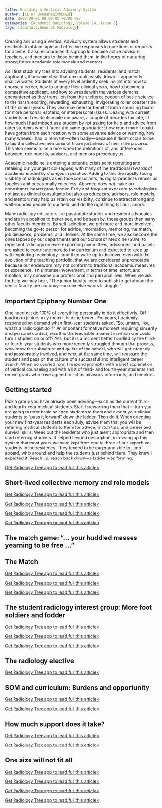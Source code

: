 ```yaml
---
title: Building a Vertical Advisory System
author: [CL_AT_DonnaMagidMDMEd]
date: 2007-08-01 00:00:00 +0700 +07
categories: [Academic Radiology, Volume 14, Issue 8]
tags: [Journals,General Radiology]
---
```

Creating and using a Vertical Advisory system allows students and residents to obtain rapid and effective responses to questions or requests for advice. It also encourages this group to become active advisors, teachers, and mentors to those behind them, in the hopes of nurturing strong future academic role models and mentors.

As I first stuck my toes into advising students, residents, and match applicants, it became clear that one could easily drown in apparently shallow water. Students at every level ardently seek insight into how to choose a career, how to arrange their clinical years, how to become a competitive applicant, and how to wrestle with the various demons encountered as they transition from the sheltered cocoon of basic science to the harsh, exciting, rewarding, exhausting, invigorating roller coaster ride of the clinical years. They also may need or benefit from a sounding board for more personal, esoteric, or interpersonal issues. Dealing with current students and residents made me aware, a couple of decades too late, of how much I had missed as a student by not asking for help and advice from older students when I faced the same quandaries; how much more I could have gotten from each rotation with some advance advice or warning, how many wheels I had to reinvent—often badly—because it didn’t occur to me to tap the collective memories of those just ahead of me in the process. This also seems to be a time when the definitions of, and differences between, role models, advisors, and mentors preoccupy us.

Academic medicine is entering a potential crisis point recruiting and retaining our youngest colleagues, with many of the traditional rewards of academia eroded by changes in practice. Adding to this the rapidly fading visibility of radiologists as en face consultants, as digital practices render us faceless and occasionally voiceless. Absence does _not_ make our consultants’ hearts grow fonder. Early and frequent exposure to radiologists not just as clinical consultants but also as educators, advisors, role models, and mentors may help us retain our visibility, continue to attract strong and well-rounded people to our field, and do the right thing for our juniors.

Many radiology educators are passionate student and resident advocates and are in a position to better see, and be seen by, these groups than many other faculty members. By self-selection, we get more and more involved, becoming the go-to person for advice, information, mentoring, the match, job decisions, problems, and lifelines. At the same time, we also become the ones tapped by our departments and our School of Medicine (SOM) to represent radiology on ever-expanding committees, advisories, and panels are asked to contribute more to the curriculum and expected to keep up with exploding technology—and then wake up to discover, even with the evolution of the teaching portfolio, that we are considered unpromotable because our endeavors may not conform to traditional academic measures of excellence. This intense involvement, in terms of time, effort, and emotion, may consume our professional and personal lives. When we ask for help we may hear, “The junior faculty need to publish to get ahead; the senior faculty are too busy—no one else wants it. Juggle.”

## Important Epiphany Number One

One need not do 100% of everything personally to do it effectively. Off-loading to juniors may mean it is done _better_ . For years, I patiently responded on demand when first-year students asked, ”So, ummm, like, what’s a radiologist _do_ ?” An important formative moment requiring sincerity and personal contact, was this the teachable moment in which one could turn a student on or off? Yes, but it is a moment better handled by the third- or fourth-year students who more recently struggled through that process, who know the subculture and quirks of the school, who will get intensely and passionately involved, and who, at the same time, will reassure the student and pass on the culture of a successful and intelligent career search. When so queried now, I respond promptly with a brief explanation of vertical counseling and with a list of third- and fourth-year students and recent grads who have agreed to act as advisors, informants, and mentors.

## Getting started

Pick a group you have already been advising—such as the current third- and fourth-year medical students. Start forewarning them that in turn you are going to refer basic science students to them and expect your clinical students to “pass it forward” down the ladder. Then do it. When orienting your new first-year residents each July, advise them that you will be referring medical students to them for advice, match tips, and career and survival skills. Weed out the residents who just aren’t appropriate and then start referring students. It helped beyond description, in revving up this system that most years we have kept from one to three of our superb ex-students in the residency. They tended to be eager and able to jump aboard, whip around and help the students just behind them. They knew I expected it. Reach up, reach back down—a ladder was forming.

[Get Radiology Tree app to read full this article<](https://clinicalpub.com/app)

## Short-lived collective memory and role models

[Get Radiology Tree app to read full this article<](https://clinicalpub.com/app)

[Get Radiology Tree app to read full this article<](https://clinicalpub.com/app)

[Get Radiology Tree app to read full this article<](https://clinicalpub.com/app)

[Get Radiology Tree app to read full this article<](https://clinicalpub.com/app)

## The match game: “… your huddled masses yearning to be free …”

## The Match

[Get Radiology Tree app to read full this article<](https://clinicalpub.com/app)

[Get Radiology Tree app to read full this article<](https://clinicalpub.com/app)

[Get Radiology Tree app to read full this article<](https://clinicalpub.com/app)

## The student radiology interest group: More foot soldiers and fodder

[Get Radiology Tree app to read full this article<](https://clinicalpub.com/app)

[Get Radiology Tree app to read full this article<](https://clinicalpub.com/app)

[Get Radiology Tree app to read full this article<](https://clinicalpub.com/app)

## The radiology elective

[Get Radiology Tree app to read full this article<](https://clinicalpub.com/app)

## SOM and curriculum: Burdens and opportunity

[Get Radiology Tree app to read full this article<](https://clinicalpub.com/app)

[Get Radiology Tree app to read full this article<](https://clinicalpub.com/app)

## How much support does it take?

[Get Radiology Tree app to read full this article<](https://clinicalpub.com/app)

[Get Radiology Tree app to read full this article<](https://clinicalpub.com/app)

## One size will not fit all

[Get Radiology Tree app to read full this article<](https://clinicalpub.com/app)

[Get Radiology Tree app to read full this article<](https://clinicalpub.com/app)

[Get Radiology Tree app to read full this article<](https://clinicalpub.com/app)

[Get Radiology Tree app to read full this article<](https://clinicalpub.com/app)